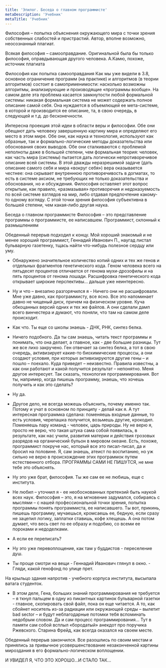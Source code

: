 ```yaml
---
title: 'Эпилог. Беседа о главном программисте'
metaDescription: 'Учебник'
metaTitle: 'Учебник'
---
```


Философия – попытка объяснения окружающего мира с точки зрения собственных слабостей и пристрастий. Автор, вполне возможно, неосознанный плагиат.

Всякая философия – самооправдание. Оригинальной была бы только философия, оправдывающая другого человека. А.Камю, похоже, источник плагиата

Философия как попытка самооправдания
Как мы уже видели в 3.8, основное ограничение программ (на практике) и алгоритмов (в теории алгоритмов) состоит в самоприменимости: насколько возможны алгоритмы, анализирующие и производящие «программы вообще». На самом деле эта проблема касается замкнутости любой формальной системы: никакая формальная система не может содержать полное описание самой себя. Она нуждается в объемлющей ее мета-системе, в которой и производится ее описание, та, в свою очередь, в следующей и т.д. до бесконечности.

Интересна проекция этой идеи в области веры и философии. Обе они обещают дать человеку завершенную картину мира и определяют его место в этом мире. Обе они, как наука и технология, используют как образные, так и формально-логические методы доказательства или обоснования своих выводов. Обе они сталкиваются с проблемой неполноты даже в большей степени, чем формальная теория: человек, как часть мира (системы) пытается дать логически непротиворечивое описание всей системы. В этой дважды неразрешимой задаче (дать описание самого себя и мира «вокруг себя») вера оказывается честнее: она скрывает внутреннюю противоречивость в догматах, то есть в системе аксиом, не требующих не только доказательства и обоснования, но и обсуждения. Философия оставляет этот вопрос открытым, как правило, «размазывая» противоречия и недоказуемость по всей системе взглядов на мир, либо отдавая предпочтение какому-то одному взгляду. С этой точки зрения философия субъективна в большей степени, чем какая-либо другая наука.

Беседа о главном программисте
Философия – это представление программы о программисте, ее написавшем. Программист, склонный к размышлениям

Обеденный перерыв подходил к концу. Мой хороший знакомый и не менее хороший программист, Геннадий Иванович П., наугад листал бульварную газетенку, тщась найти что-нибудь полезное сердцу или уму.

- Обнаружено значительное количество копий одних и тех же генов и отдельных фрагментов генетического кода. Геном человека всего на пятьдесят процентов отличается от генома мухи-дрозофилы и на пять процентов от генома лошади. Расшифровка генетического кода открывает широкие перспективы… дальше уже неинтересно.

- Ну и что – внезапно разгорячился я - Ничего они не расшифровали. Мне уже давно, как программисту, все ясно. Все это напоминает давно не чищеный диск, причем на физическом уровне. Куча обкоцанных версий одних и тех же файлов. А они сделали дамп всего винчестера и думают, что поняли, что там на самом деле происходит.

- Как что. Ты еще со школы знаешь - ДНК, РНК, синтез белка.

- Ничего подобного. Да ты сам знаешь, читать текст программы и понимать, что она делает, а главное, как - две большие разницы. Тут же все лихо закручено. Ген отвечает за синтез белка, а тот в свою очередь, активизирует какие-то биохимические процессы, а они создают условия, при которых активизируются другие гены – и пошло – поехало. Куда приведет – неизвестно. Правила известны, а как они работают и какой получится результат – непонятно. Меня другое интересует. Так сказать, технология программирования. Вот ты, например, когда пишешь программу, знаешь, что хочешь получить и как это сделать?

- Ну да.

- Другое дело, не всегда можешь объяснить, почему именно так. Потому и учат в основном по принципу - делай как я. А тут интересная программка сделана: поменяешь входные данные, то есть условия, черепашка получится, возьмешь другие, крокодил. Поменяешь пару команд - человек, царь природы. Ну не верю я, просто не верю, что такая штука сама собой появилась, в результате, как нас учили, развития материи и действия грозовых разрядов на органический бульон в мировом океане. Есть, похоже, программист покруче нас, который все это писал-писал, да и бросил на половине. Я, сам знаешь, атеист по воспитанию, но уж сильно не верю в происхождение этих программок путем естественного отбора. ПРОГРАММЫ САМИ НЕ ПИШУТСЯ, не мне тебе это объяснять.

- Ну это уже брат, философия. Ты же сам ее не любишь, еще с института.

- Не любил – уточнил я - ее необоснованных претензий быть наукой всех наук. Философия – это, я на мгновение задумался, собираясь с мыслями – с нашей профессиональной точки зрения, попытка программы понять программиста, ее написавшего. Ты вот, прикинь, пишешь программу, мучаешься, кромсаешь ее, бедную, если сразу не зацепил логику, заплатки ставишь, кофе хлещешь. А она потом думает, что весь свет по ее образу и подобию, со всеми ее пороками и недоделками.

- А если ее переписать?

- Ну это уже перевоплощение, как там у буддистов - переселение душ.

- Ты проще смотри на вещи - Геннадий Иванович глянул в окно. - Гляди, какой генофонд по улице прет.

На крыльцо здания напротив - учебного корпуса института, высыпала ватага студенток.

- В этом деле, Гена, больших знаний программирования не требуется – я ткнул пальцем в одну из пикантных картинок бульварной газетки - главное, скопировать свой файл, пока он еще читается. А то, как сбойнет носитель из-за радиации или окружающей среды – вылетит bad sector – и будут неблагодарные потомки тебя вспоминать недобрым словом. Да и сам процесс программирования… Тут в памяти сам собой всплыл «бородатый» анекдот про поручика Ржевского. Старина Фрейд, как всегда оказался на своем месте.

Обеденный перерыв закончился. Все разошлись по своим местам и принялись за привычное усовершенствование незаконченной картины мироздания в его формально-логическом воплощении.

И УВИДЕЛ Я, ЧТО ЭТО ХОРОШО…И СТАЛО ТАК…
